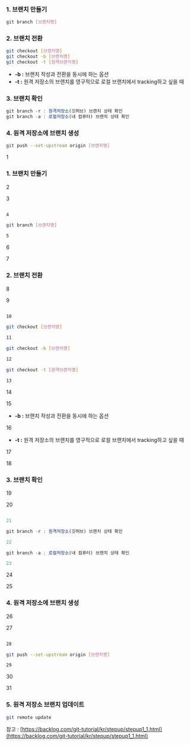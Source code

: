 ### 1. 브랜치 만들기

```bash
git branch [브랜치명]
```

### 2. 브랜치 전환

```bash
git checkout [브랜치명]
git checkout -b [브랜치명]
git checkout -t [원격브랜치명]
```

- **-b :** 브랜치 작성과 전환을 동시에 하는 옵션
- **-t :** 원격 저장소의 브랜치를 영구적으로 로컬 브랜치에서 tracking하고 싶을 때

### 3. 브랜치 확인

```jsx
git branch -r : 원격저장소(깃허브) 브랜치 상태 확인
git branch -a : 로컬저장소(내 컴퓨터) 브랜치 상태 확인
```

### 4. 원격 저장소에 브랜치 생성

```bash
git push --set-upstream origin [브랜치명]
```

1

### 1. 브랜치 만들기

2



3

```bash

4

git branch [브랜치명]

5

```

6



7

### 2. 브랜치 전환

8



9

```bash

10

git checkout [브랜치명]

11

git checkout -b [브랜치명]

12

git checkout -t [원격브랜치명]

13

```

14



15

- **-b :** 브랜치 작성과 전환을 동시에 하는 옵션

16

- **-t :** 원격 저장소의 브랜치를 영구적으로 로컬 브랜치에서 tracking하고 싶을 때

17



18

### 3. 브랜치 확인

19



20

```jsx

21

git branch -r : 원격저장소(깃허브) 브랜치 상태 확인

22

git branch -a : 로컬저장소(내 컴퓨터) 브랜치 상태 확인

23

```

24



25

### 4. 원격 저장소에 브랜치 생성

26



27

```bash

28

git push --set-upstream origin [브랜치명]

29

```

30



31

### 5. 원격 저장소 브랜치 업데이트

```bash
git remote update
```

참고 : [https://backlog.com/git-tutorial/kr/stepup/stepup1_1.html](https://backlog.com/git-tutorial/kr/stepup/stepup1_1.html)
